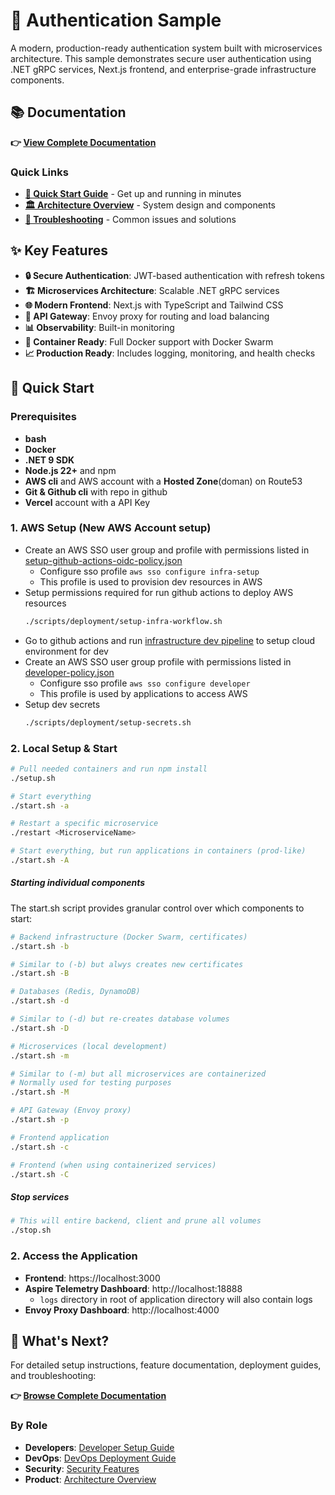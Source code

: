 # 🔐 Authentication Sample

A modern, production-ready authentication system built with microservices architecture. This sample demonstrates secure user authentication using .NET gRPC services, Next.js frontend, and enterprise-grade infrastructure components.

## 📚 Documentation

**👉 [View Complete Documentation](docs/README.md)**

### Quick Links
- **[🚀 Quick Start Guide](docs/guides/developer-setup.md)** - Get up and running in minutes
- **[🏛️ Architecture Overview](docs/guides/architecture-overview.md)** - System design and components  
- **[🔧 Troubleshooting](docs/guides/troubleshooting.md)** - Common issues and solutions

## ✨ Key Features

- **🔒 Secure Authentication**: JWT-based authentication with refresh tokens
- **🏗️ Microservices Architecture**: Scalable .NET gRPC services
- **🌐 Modern Frontend**: Next.js with TypeScript and Tailwind CSS
- **🔄 API Gateway**: Envoy proxy for routing and load balancing
- **📊 Observability**: Built-in monitoring
- **🐳 Container Ready**: Full Docker support with Docker Swarm
- **📈 Production Ready**: Includes logging, monitoring, and health checks

## 🚀 Quick Start

### Prerequisites
- **bash**
- **Docker**
- **.NET 9 SDK**
- **Node.js 22+** and npm
- **AWS cli** and AWS account with a **Hosted Zone**(doman) on Route53
- **Git & Github cli** with repo in github
- **Vercel** account with a API Key

### 1. AWS Setup (New AWS Account setup)
- Create an AWS SSO user group and profile with permissions listed in [setup-github-actions-oidc-policy.json](infrastructure/terraform/setup-github-actions-oidc-policy.json)
    - Configure sso profile `aws sso configure infra-setup`
    - This profile is used to provision dev resources in AWS
- Setup permissions required for run github actions to deploy AWS resources
    ```bash
    ./scripts/deployment/setup-infra-workflow.sh
    ```
- Go to github actions and run [infrastructure dev pipeline](.github/workflows/infrastructure-debug.yml) to setup cloud environment for dev
- Create an AWS SSO user group profile with permissions listed in [developer-policy.json](infrastructure/terraform/developer-policy.json)
    - Configure sso profile `aws sso configure developer`
    - This profile is used by applications to access AWS
- Setup dev secrets
    ```bash
    ./scripts/deployment/setup-secrets.sh
    ```

### 2. Local Setup & Start
```bash
# Pull needed containers and run npm install
./setup.sh

# Start everything
./start.sh -a

# Restart a specific microservice
./restart <MicroserviceName>

# Start everything, but run applications in containers (prod-like)
./start.sh -A
```

##### Starting individual components
The start.sh script provides granular control over which components to start:
```bash
# Backend infrastructure (Docker Swarm, certificates)
./start.sh -b

# Similar to (-b) but alwys creates new certificates
./start.sh -B

# Databases (Redis, DynamoDB)
./start.sh -d

# Similar to (-d) but re-creates database volumes
./start.sh -D

# Microservices (local development)
./start.sh -m

# Similar to (-m) but all microservices are containerized
# Normally used for testing purposes
./start.sh -M

# API Gateway (Envoy proxy)
./start.sh -p

# Frontend application
./start.sh -c

# Frontend (when using containerized services)
./start.sh -C
```

##### Stop services
```bash
# This will entire backend, client and prune all volumes
./stop.sh

```

### 2. Access the Application
- **Frontend**: https://localhost:3000
- **Aspire Telemetry Dashboard**: http://localhost:18888
    - `logs` directory in root of application directory will also contain logs
- **Envoy Proxy Dashboard**: http://localhost:4000

## 📖 What's Next?

For detailed setup instructions, feature documentation, deployment guides, and troubleshooting:

**👉 [Browse Complete Documentation](docs/README.md)**

### By Role
- **Developers**: [Developer Setup Guide](docs/guides/developer-setup.md)
- **DevOps**: [DevOps Deployment Guide](docs/guides/devops-deployment.md)  
- **Security**: [Security Features](docs/features/security/README.md)
- **Product**: [Architecture Overview](docs/guides/architecture-overview.md)
